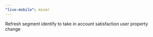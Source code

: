 ```yaml
---
"live-mobile": minor
---
```


Refresh segment identify to take in account satisfaction user property change
